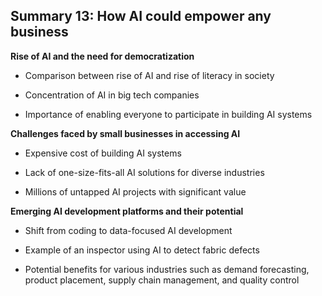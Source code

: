 ## Summary 13: How AI could empower any business

**Rise of AI and the need for democratization**

- Comparison between rise of AI and rise of literacy in society
- Concentration of AI in big tech companies
- Importance of enabling everyone to participate in building AI systems

**Challenges faced by small businesses in accessing AI**

- Expensive cost of building AI systems
- Lack of one-size-fits-all AI solutions for diverse industries
- Millions of untapped AI projects with significant value

**Emerging AI development platforms and their potential**

- Shift from coding to data-focused AI development
- Example of an inspector using AI to detect fabric defects
- Potential benefits for various industries such as demand forecasting, product placement, supply chain management, and quality control